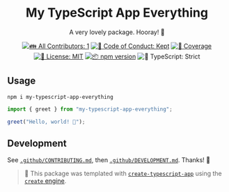 <h1 align="center">My TypeScript App Everything</h1>

<p align="center">
	A very lovely package.
	Hooray! 💖
</p>

<p align="center">
	<!-- prettier-ignore-start -->
	<!-- ALL-CONTRIBUTORS-BADGE:START - Do not remove or modify this section -->
	<a href="#contributors" target="_blank"><img alt="👪 All Contributors: 1" src="https://img.shields.io/badge/%F0%9F%91%AA_all_contributors-1-21bb42.svg" /></a>
<!-- ALL-CONTRIBUTORS-BADGE:END -->
	<!-- prettier-ignore-end -->
	<a href="https://github.com/SutuSebastian/my-typescript-app-everything/blob/main/.github/CODE_OF_CONDUCT.md" target="_blank"><img alt="🤝 Code of Conduct: Kept" src="https://img.shields.io/badge/%F0%9F%A4%9D_code_of_conduct-kept-21bb42" /></a>
	<a href="https://codecov.io/gh/SutuSebastian/my-typescript-app-everything" target="_blank"><img alt="🧪 Coverage" src="https://img.shields.io/codecov/c/github/SutuSebastian/my-typescript-app-everything?label=%F0%9F%A7%AA%20coverage" /></a>
	<a href="https://github.com/SutuSebastian/my-typescript-app-everything/blob/main/LICENSE.md" target="_blank"><img alt="📝 License: MIT" src="https://img.shields.io/badge/%F0%9F%93%9D_license-MIT-21bb42.svg"></a>
	<a href="http://npmjs.com/package/my-typescript-app-everything"><img alt="📦 npm version" src="https://img.shields.io/npm/v/my-typescript-app-everything?color=21bb42&label=%F0%9F%93%A6%20npm" /></a>
	<img alt="💪 TypeScript: Strict" src="https://img.shields.io/badge/%F0%9F%92%AA_typescript-strict-21bb42.svg" />
</p>

## Usage

```shell
npm i my-typescript-app-everything
```

```ts
import { greet } from "my-typescript-app-everything";

greet("Hello, world! 💖");
```

## Development

See [`.github/CONTRIBUTING.md`](./.github/CONTRIBUTING.md), then [`.github/DEVELOPMENT.md`](./.github/DEVELOPMENT.md).
Thanks! 💖

<!-- You can remove this notice if you don't want it 🙂 no worries! -->

> 💝 This package was templated with [`create-typescript-app`](https://github.com/JoshuaKGoldberg/create-typescript-app) using the [`create` engine](https://create.bingo).
